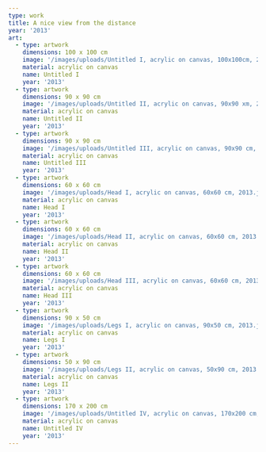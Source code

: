 ```yaml
---
type: work
title: A nice view from the distance
year: '2013'
art:
  - type: artwork
    dimensions: 100 x 100 cm
    image: '/images/uploads/Untitled I, acrylic on canvas, 100x100cm, 2013.jpg'
    material: acrylic on canvas
    name: Untitled I
    year: '2013'
  - type: artwork
    dimensions: 90 x 90 cm
    image: '/images/uploads/Untitled II, acrylic on canvas, 90x90 xm, 2013.jpg'
    material: acrylic on canvas
    name: Untitled II
    year: '2013'
  - type: artwork
    dimensions: 90 x 90 cm
    image: '/images/uploads/Untitled III, acrylic on canvas, 90x90 cm, 2013.jpg'
    material: acrylic on canvas
    name: Untitled III
    year: '2013'
  - type: artwork
    dimensions: 60 x 60 cm
    image: '/images/uploads/Head I, acrylic on canvas, 60x60 cm, 2013.jpg'
    material: acrylic on canvas
    name: Head I
    year: '2013'
  - type: artwork
    dimensions: 60 x 60 cm
    image: '/images/uploads/Head II, acrylic on canvas, 60x60 cm, 2013.jpg'
    material: acrylic on canvas
    name: Head II
    year: '2013'
  - type: artwork
    dimensions: 60 x 60 cm
    image: '/images/uploads/Head III, acrylic on canvas, 60x60 cm, 2013.jpg'
    material: acrylic on canvas
    name: Head III
    year: '2013'
  - type: artwork
    dimensions: 90 x 50 cm
    image: '/images/uploads/Legs I, acrylic on canvas, 90x50 cm, 2013.jpg'
    material: acrylic on canvas
    name: Legs I
    year: '2013'
  - type: artwork
    dimensions: 50 x 90 cm
    image: '/images/uploads/Legs II, acrylic on canvas, 50x90 cm, 2013.jpg'
    material: acrylic on canvas
    name: Legs II
    year: '2013'
  - type: artwork
    dimensions: 170 x 200 cm
    image: '/images/uploads/Untitled IV, acrylic on canvas, 170x200 cm, 2013.jpg'
    material: acrylic on canvas
    name: Untitled IV
    year: '2013'
---
```


